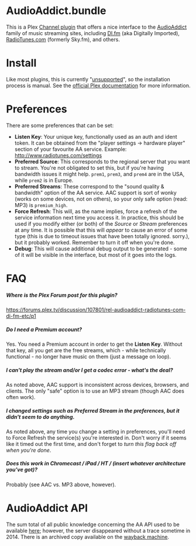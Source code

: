 # AudioAddict.bundle

This is a Plex [Channel plugin](https://support.plex.tv/hc/en-us/categories/200109616-Channels) that offers a nice interface to the [AudioAddict](http://www.audioaddict.com/) family of music streaming sites, including [DI.fm](http://di.fm) (aka Digitally Imported), [RadioTunes.com](http://radiotunes.com) (formerly Sky.fm), and others.

# Install

Like most plugins, this is currently "[unsupported](https://support.plex.tv/hc/en-us/articles/201375863-Channels-from-Other-Sources)", so the installation process is manual. See the [official Plex documentation](https://support.plex.tv/hc/en-us/articles/201187656-How-do-I-manually-install-a-channel-) for more information.

# Preferences

There are some preferences that can be set:

* __Listen Key__: Your unique key, functionally used as an auth and ident token. It can be obtained from the "player settings → hardware player" section of your favourite AA service. Example: http://www.radiotunes.com/settings
* __Preferred Source__: This corresponds to the regional server that you want to stream. You're not obligated to set this, but if you're having bandwidth issues it might help. `prem1`, `prem3`, and `prem4` are in the USA, while `prem2` is in Europe.
* __Preferred Streams__: These correspond to the "sound quality & bandwidth" option of the AA service. AAC support is sort of wonky (works on some devices, not on others), so your only safe option (read: MP3) is `premium_high`.
* __Force Refresh__: This will, as the name implies, force a refresh of the service information next time you access it. In practice, this should be used if you modify either (or both) of the _Source_ or _Stream_ preferences at any time. It is possible that this will _appear_ to cause an error of some type (this is due to timeout issues that have been totally ignored. sorry.), but it probably worked. Remember to turn it off when you're done.
* __Debug__: This will cause additional debug output to be generated - some of it will be visible in the interface, but most of it goes into the logs.

# FAQ

##### Where is the Plex Forum post for this plugin?

https://forums.plex.tv/discussion/107801/rel-audioaddict-radiotunes-com-di-fm-etc/p1

##### Do I need a Premium account?

Yes. You need a Premium account in order to get the __Listen Key__. Without that key, all you get are the free streams, which - while technically functional - no longer have music on them (just a message on loop).

##### I can't play the stream and/or I get a codec error - what's the deal?

As noted above, AAC support is inconsistent across devices, browsers, and clients. The only "safe" option is to use an MP3 stream (though AAC does often work).

##### I changed settings such as Preferred Stream in the preferences, but it didn't seem to do anything.

As noted above, any time you change a setting in preferences, you'll need to Force Refresh the service(s) you're interested in. Don't worry if it seems like it timed out the first time, and don't forget to _turn this flag back off when you're done_.

##### Does this work in Chromecast / iPad / HT / (insert whatever architecture you've got)?

Probably (see AAC vs. MP3 above, however).

# AudioAddict API

The sum total of all public knowledge concerning the AA API used to be available [here](http://tobiass.eu/api-doc.html); however, the server disappeared without a trace sometime in 2014.  There is an archived copy available on the [wayback machine](https://web.archive.org/web/20140426192326/http://tobiass.eu/api-doc.html).
